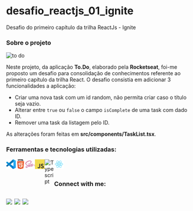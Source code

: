# desafio_reactjs_01_ignite
Desafio do primeiro capítulo da trilha ReactJs - Ignite 

### Sobre o projeto

![to do](https://user-images.githubusercontent.com/44277956/135124595-44efc2f8-dfc7-4855-a65a-41d758f18d13.png)

Neste projeto, da aplicação <strong>To.Do</strong>, elaborado pela <strong>Rocketseat</strong>, foi-me proposto um desafio para consolidação de conhecimentos referente ao primeiro capítulo da trilha React. O desafio consistia em adicionar 3 funcionalidades a aplicação:

* Criar uma nova task com um id random, não permita criar caso o título seja vazio.
* Alterar entre `true` ou `false` o campo `isComplete` de uma task com dado ID.
* Remover uma task da listagem pelo ID.

As alterações foram feitas em <strong>src/components/TaskList.tsx</strong>.


### Ferramentas e tecnologias utilizadas:

<img align="left" alt="Visual Studio Code" width="26px" src="https://raw.githubusercontent.com/github/explore/80688e429a7d4ef2fca1e82350fe8e3517d3494d/topics/visual-studio-code/visual-studio-code.png" />
<img align="left" alt="HTML5" width="26px" src="https://raw.githubusercontent.com/github/explore/80688e429a7d4ef2fca1e82350fe8e3517d3494d/topics/html/html.png" />
<img align="left" alt="Sass" width="26px" src="https://raw.githubusercontent.com/github/explore/80688e429a7d4ef2fca1e82350fe8e3517d3494d/topics/sass/sass.png" />
<img align="left" alt="JavaScript" width="26px" src="https://raw.githubusercontent.com/github/explore/80688e429a7d4ef2fca1e82350fe8e3517d3494d/topics/javascript/javascript.png" />
<img align="left" alt="Typescript" width="26px" src="https://raw.githubusercontent.com/remojansen/logo.ts/master/ts.png" />
<img align="left" alt="React" width="26px" src="https://raw.githubusercontent.com/github/explore/80688e429a7d4ef2fca1e82350fe8e3517d3494d/topics/react/react.png" />

<br />
<br />

### Connect with me:

<a href= "https://www.linkedin.com/in/joão-nascimento-23b7a1105" target="blank"><img align="left" width="22px" src="https://cdn.jsdelivr.net/npm/simple-icons@v3/icons/linkedin.svg" /> </a>
<a href= "https://www.instagram.com/joaowelber_/" target="blank"><img align="left" width="22px" src="https://cdn.jsdelivr.net/npm/simple-icons@v3/icons/instagram.svg" /> </a>
<a href= "https://www.hackerrank.com/jwwork21" target="blank"><img align="left" width="22px" src="https://cdn.jsdelivr.net/npm/simple-icons@3.0.1/icons/hackerrank.svg" /> </a>
<br />
---

